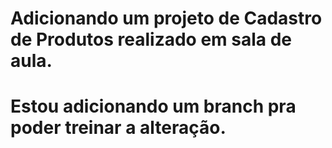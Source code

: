 # Adicionando um projeto de Cadastro de Produtos realizado em sala de aula. 

# Estou adicionando um branch pra poder treinar a alteração.